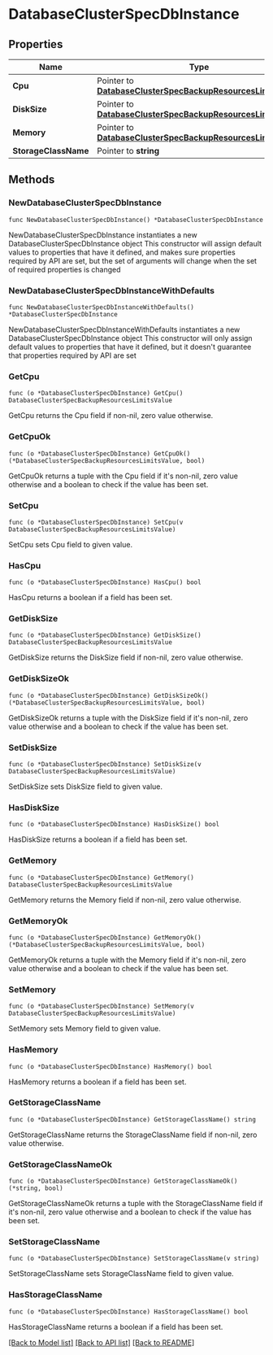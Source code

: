 # DatabaseClusterSpecDbInstance

## Properties

Name | Type | Description | Notes
------------ | ------------- | ------------- | -------------
**Cpu** | Pointer to [**DatabaseClusterSpecBackupResourcesLimitsValue**](DatabaseClusterSpecBackupResourcesLimitsValue.md) |  | [optional] 
**DiskSize** | Pointer to [**DatabaseClusterSpecBackupResourcesLimitsValue**](DatabaseClusterSpecBackupResourcesLimitsValue.md) |  | [optional] 
**Memory** | Pointer to [**DatabaseClusterSpecBackupResourcesLimitsValue**](DatabaseClusterSpecBackupResourcesLimitsValue.md) |  | [optional] 
**StorageClassName** | Pointer to **string** |  | [optional] 

## Methods

### NewDatabaseClusterSpecDbInstance

`func NewDatabaseClusterSpecDbInstance() *DatabaseClusterSpecDbInstance`

NewDatabaseClusterSpecDbInstance instantiates a new DatabaseClusterSpecDbInstance object
This constructor will assign default values to properties that have it defined,
and makes sure properties required by API are set, but the set of arguments
will change when the set of required properties is changed

### NewDatabaseClusterSpecDbInstanceWithDefaults

`func NewDatabaseClusterSpecDbInstanceWithDefaults() *DatabaseClusterSpecDbInstance`

NewDatabaseClusterSpecDbInstanceWithDefaults instantiates a new DatabaseClusterSpecDbInstance object
This constructor will only assign default values to properties that have it defined,
but it doesn't guarantee that properties required by API are set

### GetCpu

`func (o *DatabaseClusterSpecDbInstance) GetCpu() DatabaseClusterSpecBackupResourcesLimitsValue`

GetCpu returns the Cpu field if non-nil, zero value otherwise.

### GetCpuOk

`func (o *DatabaseClusterSpecDbInstance) GetCpuOk() (*DatabaseClusterSpecBackupResourcesLimitsValue, bool)`

GetCpuOk returns a tuple with the Cpu field if it's non-nil, zero value otherwise
and a boolean to check if the value has been set.

### SetCpu

`func (o *DatabaseClusterSpecDbInstance) SetCpu(v DatabaseClusterSpecBackupResourcesLimitsValue)`

SetCpu sets Cpu field to given value.

### HasCpu

`func (o *DatabaseClusterSpecDbInstance) HasCpu() bool`

HasCpu returns a boolean if a field has been set.

### GetDiskSize

`func (o *DatabaseClusterSpecDbInstance) GetDiskSize() DatabaseClusterSpecBackupResourcesLimitsValue`

GetDiskSize returns the DiskSize field if non-nil, zero value otherwise.

### GetDiskSizeOk

`func (o *DatabaseClusterSpecDbInstance) GetDiskSizeOk() (*DatabaseClusterSpecBackupResourcesLimitsValue, bool)`

GetDiskSizeOk returns a tuple with the DiskSize field if it's non-nil, zero value otherwise
and a boolean to check if the value has been set.

### SetDiskSize

`func (o *DatabaseClusterSpecDbInstance) SetDiskSize(v DatabaseClusterSpecBackupResourcesLimitsValue)`

SetDiskSize sets DiskSize field to given value.

### HasDiskSize

`func (o *DatabaseClusterSpecDbInstance) HasDiskSize() bool`

HasDiskSize returns a boolean if a field has been set.

### GetMemory

`func (o *DatabaseClusterSpecDbInstance) GetMemory() DatabaseClusterSpecBackupResourcesLimitsValue`

GetMemory returns the Memory field if non-nil, zero value otherwise.

### GetMemoryOk

`func (o *DatabaseClusterSpecDbInstance) GetMemoryOk() (*DatabaseClusterSpecBackupResourcesLimitsValue, bool)`

GetMemoryOk returns a tuple with the Memory field if it's non-nil, zero value otherwise
and a boolean to check if the value has been set.

### SetMemory

`func (o *DatabaseClusterSpecDbInstance) SetMemory(v DatabaseClusterSpecBackupResourcesLimitsValue)`

SetMemory sets Memory field to given value.

### HasMemory

`func (o *DatabaseClusterSpecDbInstance) HasMemory() bool`

HasMemory returns a boolean if a field has been set.

### GetStorageClassName

`func (o *DatabaseClusterSpecDbInstance) GetStorageClassName() string`

GetStorageClassName returns the StorageClassName field if non-nil, zero value otherwise.

### GetStorageClassNameOk

`func (o *DatabaseClusterSpecDbInstance) GetStorageClassNameOk() (*string, bool)`

GetStorageClassNameOk returns a tuple with the StorageClassName field if it's non-nil, zero value otherwise
and a boolean to check if the value has been set.

### SetStorageClassName

`func (o *DatabaseClusterSpecDbInstance) SetStorageClassName(v string)`

SetStorageClassName sets StorageClassName field to given value.

### HasStorageClassName

`func (o *DatabaseClusterSpecDbInstance) HasStorageClassName() bool`

HasStorageClassName returns a boolean if a field has been set.


[[Back to Model list]](../README.md#documentation-for-models) [[Back to API list]](../README.md#documentation-for-api-endpoints) [[Back to README]](../README.md)


